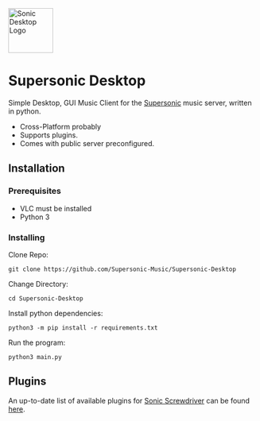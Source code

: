 <img alt="Sonic Desktop Logo" src="https://github.com/yuckdevchan/Supersonic-Desktop/assets/60288171/cd5ebc73-8ad6-4e44-995b-910fe87d9dcc" height="90">

# Supersonic Desktop
Simple Desktop, GUI Music Client for the [Supersonic](https://github.com/yuckdevchan/sonic-screwdriver) music server, written in python.
- Cross-Platform probably
- Supports plugins.
- Comes with public server preconfigured.

## Installation
### Prerequisites
- VLC must be installed
- Python 3
### Installing
Clone Repo:

```git clone https://github.com/Supersonic-Music/Supersonic-Desktop```

Change Directory:

```cd Supersonic-Desktop```

Install python dependencies:

```python3 -m pip install -r requirements.txt```

Run the program:

```python3 main.py```

## Plugins

An up-to-date list of available plugins for [Sonic Screwdriver](https://github.com/yuckdevchan/sonic-screwdriver) can be found [here]([https://sonic.davros.io](https://sonic.davros.io/getting-started/plugin-system/#Available%20Plugins)).
